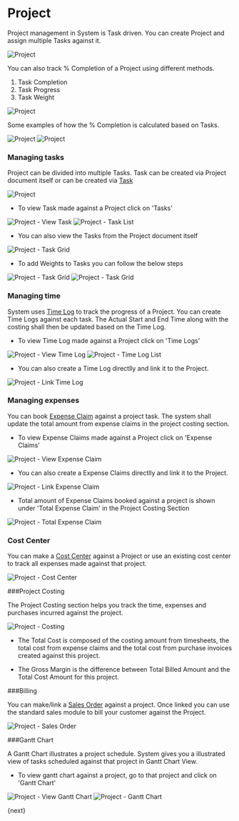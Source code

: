 <!-- add-breadcrumbs -->
# Project

Project management in System is Task driven. You can create Project and assign multiple Tasks against it.

<img class="screenshot" alt="Project" src="/docs/assets/img/project/project.png">

You can also track % Completion of a Project using different methods.

  1. Task Completion
  2. Task Progress
  3. Task Weight

<img class="screenshot" alt="Project" src="/docs/assets/img/project/project-percent-complete.png">

Some examples of how the % Completion is calculated based on Tasks.

<img class="screenshot" alt="Project" src="/docs/assets/img/project/percent-complete-calc.png">

<img class="screenshot" alt="Project" src="/docs/assets/img/project/percent-complete-formula.png">

### Managing tasks
Project can be divided into multiple Tasks.
Task can be created via Project document itself or can be created via  [Task](/docs/user/manual/en/projects/tasks.html)

<img class="screenshot" alt="Project" src="/docs/assets/img/project/project_task.png">

* To view Task made against a Project click on 'Tasks'

<img class="screenshot" alt="Project - View Task" src="/docs/assets/img/project/project_view_task.png">

<img class="screenshot" alt="Project - Task List" src="/docs/assets/img/project/project_task_list.png">

* You can also view the Tasks from the Project document itself

<img class="screenshot" alt="Project - Task Grid" src="/docs/assets/img/project/project_task_grid.png">

* To add Weights to Tasks you can follow the below steps

<img class="screenshot" alt="Project - Task Grid" src="/docs/assets/img/project/tasks.png">
<img class="screenshot" alt="Project - Task Grid" src="/docs/assets/img/project/task-weights.png">


### Managing time

System uses [Time Log](/docs/user/manual/en/projects/time-log.html) to track the progress of a Project.
You can create Time Logs against each task.
The Actual Start and End Time along with the costing shall then be updated based on the Time Log.

* To view Time Log made against a Project click on 'Time Logs'

<img class="screenshot" alt="Project - View Time Log" src="/docs/assets/img/project/project_view_time_log.png">

<img class="screenshot" alt="Project - Time Log List" src="/docs/assets/img/project/project_time_log_list.png">

* You can also create a Time Log directlly and link it to the Project.

<img class="screenshot" alt="Project - Link Time Log" src="/docs/assets/img/project/project_time_log_link.png">

### Managing expenses

You can book [Expense Claim](/docs/user/manual/en/human-resources/expense-claim.html) against a project task.
The system shall update the total amount from expense claims in the project costing section.

* To view Expense Claims made against a Project click on 'Expense Claims'

<img class="screenshot" alt="Project - View Expense Claim" src="/docs/assets/img/project/project_view_expense_claim.png">

* You can also create a Expense Claims directlly and link it to the Project.

<img class="screenshot" alt="Project - Link Expense Claim" src="/docs/assets/img/project/project_expense_claim_link.png">

* Total amount of Expense Claims booked against a project is shown under 'Total Expense Claim' in the Project Costing Section

<img class="screenshot" alt="Project - Total Expense Claim" src="/docs/assets/img/project/project_total_expense_claim.png">

### Cost Center

You can make a [Cost Center](/docs/user/manual/en/accounts/setup/cost-center.html) against a Project or use an existing cost center to track all expenses made against that project.

<img class="screenshot" alt="Project - Cost Center" src="/docs/assets/img/project/project_cost_center.png">

###Project Costing

The Project Costing section helps you track the time, expenses and purchases incurred against the project.

<img class="screenshot" alt="Project - Costing" src="/docs/assets/img/project/project_costing.png">

* The Total Cost is composed of the costing amount from timesheets, the total cost from expense claims and the total cost from purchase invoices created against this project.

* The Gross Margin is the difference between Total Billed Amount and the Total Cost Amount for this project.

###Billing

You can make/link a [Sales Order](/docs/user/manual/en/selling/sales-order.html) against a project. Once linked you can use the standard sales module to bill your customer against the Project.

<img class="screenshot" alt="Project - Sales Order" src="/docs/assets/img/project/project_sales_order.png">

###Gantt Chart

A Gantt Chart illustrates a project schedule.
System gives you a illustrated view of tasks scheduled against that project in Gantt Chart View.

* To view gantt chart against a project, go to that project and click on 'Gantt Chart'

<img class="screenshot" alt="Project - View Gantt Chart" src="/docs/assets/img/project/project_view_gantt_chart.png">

<img class="screenshot" alt="Project - Gantt Chart" src="/docs/assets/img/project/project_gantt_chart.png">

{next}
